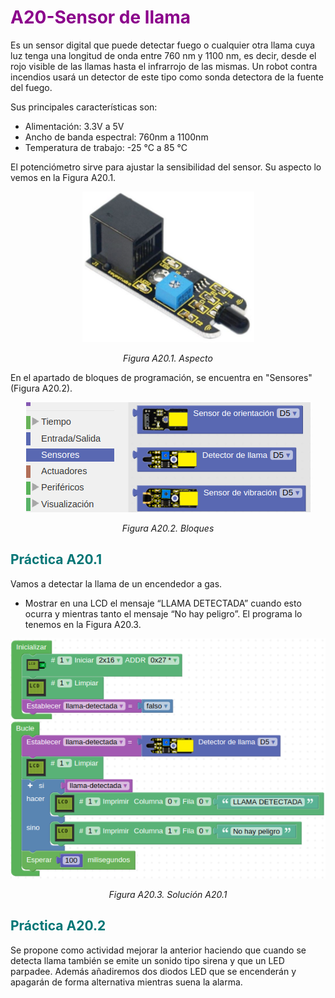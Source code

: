 # <FONT COLOR=#8B008B>A20-Sensor de llama</font>
Es un sensor digital que puede detectar fuego o cualquier otra llama cuya luz tenga una longitud de onda entre 760 nm y 1100 nm, es decir, desde el rojo visible de las llamas hasta el infrarrojo de las mismas. Un robot contra incendios usará un detector de este tipo como sonda detectora de la fuente del fuego.

Sus principales características son:

* Alimentación: 3.3V a 5V
* Ancho de banda espectral: 760nm a 1100nm
* Temperatura de trabajo: -25 °C a 85 °C

El potenciómetro sirve para ajustar la sensibilidad del sensor. Su aspecto lo vemos en la Figura A20.1.

<center>

![Aspecto](../img/A20/FA20_1.png)

*Figura A20.1. Aspecto*

</center>

En el apartado de bloques de programación, se encuentra en "Sensores" (Figura A20.2).

<center>

![Bloques](../img/A20/FA20_2.png)

*Figura A20.2. Bloques*

</center>

## <FONT COLOR=#007575>**Práctica A20.1**</font>
Vamos a detectar la llama de un encendedor a gas.

* Mostrar en una LCD el mensaje “LLAMA DETECTADA” cuando esto ocurra y mientras tanto el mensaje “No hay peligro”. El programa lo tenemos en la Figura A20.3.

<center>

![Solución A20.1](../img/A20/FA20_3.png)

*Figura A20.3. Solución A20.1*

</center>

## <FONT COLOR=#007575>**Práctica A20.2**</font>
Se propone como actividad mejorar la anterior haciendo que cuando se detecta llama también se emite un sonido tipo sirena y que un LED parpadee. Además añadiremos dos diodos LED que se encenderán y apagarán de forma alternativa mientras suena la alarma.
